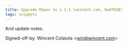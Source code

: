 ```yaml
---
title: Upgrade RSpec to 1.1.1 (wincent.com, 9adf928)
tags: snippets
---
```


And update notes.

Signed-off-by: Wincent Colaiuta &lt;win@wincent.com&gt;
